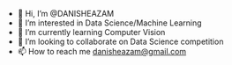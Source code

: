 - 👋 Hi, I’m @DANISHEAZAM
- 👀 I’m interested in Data Science/Machine Learning
- 🌱 I’m currently learning Computer Vision
- 💞️ I’m looking to collaborate on Data Science competition
- 📫 How to reach me danisheazam@gmail.com

<!---
DANISHEAZAM/DANISHEAZAM is a ✨ special ✨ repository because its `README.md` (this file) appears on your GitHub profile.
You can click the Preview link to take a look at your changes.
--->
